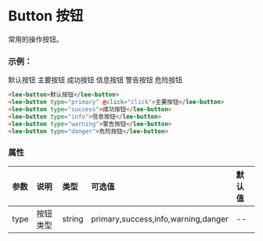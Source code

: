 # Button 按钮
常用的操作按钮。
### 示例：
<p></p>
<lee-button>默认按钮</lee-button>
<lee-button type="primary" @click="click">主要按钮</lee-button>
<lee-button type="success">成功按钮</lee-button>
<lee-button type="info">信息按钮</lee-button>
<lee-button type="warning">警告按钮</lee-button>
<lee-button type="danger">危险按钮</lee-button>

```html
<lee-button>默认按钮</lee-button>
<lee-button type="primary" @click="click">主要按钮</lee-button>
<lee-button type="success">成功按钮</lee-button>
<lee-button type="info">信息按钮</lee-button>
<lee-button type="warning">警告按钮</lee-button>
<lee-button type="danger">危险按钮</lee-button>
```
### 属性

参数|说明|类型|可选值|默认值
:------|:------|:------|:------|:------
type|按钮类型|string|primary,success,info,warning,danger|--

<script>
    export default {
        data() {
         return {
            title:"ddf"
        }
       },
        methods:{
            click(){
                console.log(this.title)
            }
            
        }
    }
</script>